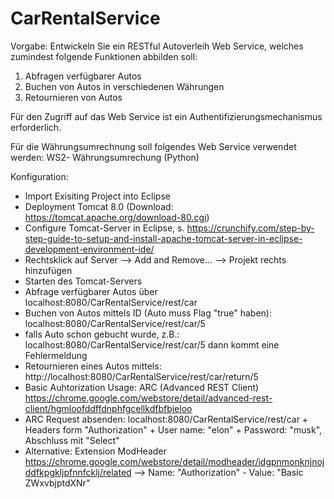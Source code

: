 # CarRentalService

Vorgabe:
Entwickeln Sie ein RESTful Autoverleih Web Service, welches zumindest folgende Funktionen abbilden soll: 

1. Abfragen verfügbarer Autos
2. Buchen von Autos in verschiedenen Währungen
3. Retournieren von Autos

Für den Zugriff auf das Web Service ist ein Authentifizierungsmechanismus erforderlich.

Für die Währungsumrechnung soll folgendes Web Service verwendet werden: WS2- Währungsumrechung (Python)

Konfiguration:
- Import Exisiting Project into Eclipse
- Deployment Tomcat 8.0 (Download: https://tomcat.apache.org/download-80.cgi)
- Configure Tomcat-Server in Eclipse, s. https://crunchify.com/step-by-step-guide-to-setup-and-install-apache-tomcat-server-in-eclipse-development-environment-ide/
- Rechtsklick auf Server --> Add and Remove... --> Projekt rechts hinzufügen
- Starten des Tomcat-Servers
- Abfrage verfügbarer Autos über localhost:8080/CarRentalService/rest/car
- Buchen von Autos mittels ID (Auto muss Flag "true" haben): localhost:8080/CarRentalService/rest/car/5
- falls Auto schon gebucht wurde, z.B.: localhost:8080/CarRentalService/rest/car/5 dann kommt eine Fehlermeldung
- Retournieren eines Autos mittels: http://localhost:8080/CarRentalService/rest/car/return/5
- Basic Auhtorization Usage: ARC (Advanced REST Client) https://chrome.google.com/webstore/detail/advanced-rest-client/hgmloofddffdnphfgcellkdfbfbjeloo
- ARC Request absenden: localhost:8080/CarRentalService/rest/car + Headers form "Authorization" + User name: "elon" + Password: "musk", Abschluss mit "Select"
- Alternative: Extension ModHeader https://chrome.google.com/webstore/detail/modheader/idgpnmonknjnojddfkpgkljpfnnfcklj/related --> Name: "Authorization" - Value: "Basic ZWxvbjptdXNr" 
